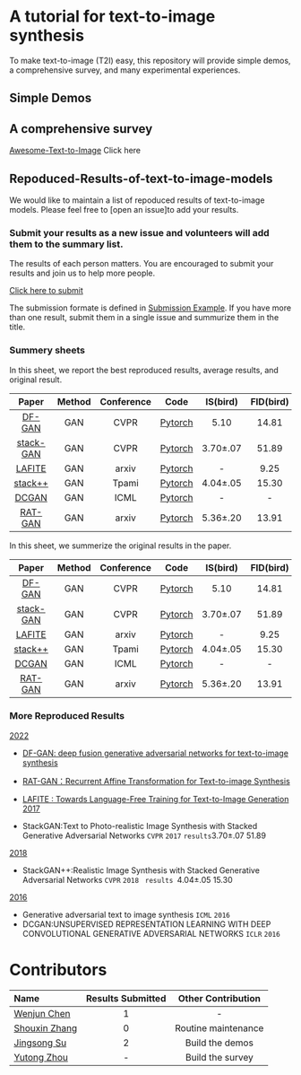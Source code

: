 
# A tutorial for text-to-image synthesis
To make text-to-image (T2I) easy, this repository will  provide simple demos, a comprehensive survey, and many experimental experiences. 
## Simple Demos

## A comprehensive survey
[Awesome-Text-to-Image](https://github.com/Yutong-Zhou-cv/Awesome-Text-to-Image) Click here

## Repoduced-Results-of-text-to-image-models

We would like to maintain a list of repoduced results of text-to-image models. Please feel free to [open an issue]to add your results.

### Submit your results as a new issue and volunteers will add them to the summary list.
The results of each person matters. You are encouraged to submit your results and join us to help more people.

[Click here to submit](https://github.com/senmaoy/Repoduced-Results-of-text-to-image-models/issues/new/choose)

The submission formate is defined in [Submission Example](https://github.com/senmaoy/Repoduced-Results-of-text-to-image-models/issues/1). If you have more than one result, submit them in a single issue and summurize them in the title.



### <a name="list">Summery sheets</a>
In this sheet, we report the best reproduced results, average results, and original result.

|    Paper    |  Method  |  Conference  |  Code |  IS(bird) | FID(bird)|IS(COCO) |FID(COCO)|IS(flower) |FID(flower)|
|   :------:  | :------:  | :------: | :------: |:------: |:------: |:------: |:------: |:------: |:------: |
| [DF-GAN]() | GAN | CVPR| [Pytorch](https://github.com/Hzzone/DeepClustering.SSL) | 5.10 | 14.81 |- |   19.32   |     -      |      -      |
| [stack-GAN]() | GAN | CVPR| [Pytorch](https://github.com/Hzzone/DeepClustering.SSL) | 3.70±.07 | 51.89 |8.45±.03 |   74.05   |  3.20±.01  |55.28|
| [LAFITE]() | GAN | arxiv| [Pytorch](https://github.com/Hzzone/DeepClustering.SSL) | - | 9.25 |- |  -   |- |-|
| [stack++]() | GAN | Tpami| [Pytorch](https://github.com/Hzzone/DeepClustering.SSL) | 4.04±.05 | 15.30 |8.30±.10 |   81.59   |3.26±.01 |48.68|
| [DCGAN]() | GAN | ICML| [Pytorch](https://github.com/Hzzone/DeepClustering.SSL) | - | - |    -     |-|- |-|
| [RAT-GAN]() | GAN | arxiv| [Pytorch](https://github.com/Hzzone/DeepClustering.SSL) | 5.36±.20 | 13.91 |- |   14.60   |4.09 |-|


In this sheet, we summerize the original results in the paper.

|    Paper    |  Method  |  Conference  |  Code |  IS(bird) | FID(bird)|IS(COCO) |FID(COCO)|IS(flower) |FID(flower)|
|   :------:  | :------:  | :------: | :------: |:------: |:------: |:------: |:------: |:------: |:------: |
| [DF-GAN]() | GAN | CVPR| [Pytorch](https://github.com/Hzzone/DeepClustering.SSL) | 5.10 | 14.81 |- |   19.32   |     -      |      -      |
| [stack-GAN]() | GAN | CVPR| [Pytorch](https://github.com/Hzzone/DeepClustering.SSL) | 3.70±.07 | 51.89 |8.45±.03 |   74.05   |  3.20±.01  |55.28|
| [LAFITE]() | GAN | arxiv| [Pytorch](https://github.com/Hzzone/DeepClustering.SSL) | - | 9.25 |- |  -   |- |-|
| [stack++]() | GAN | Tpami| [Pytorch](https://github.com/Hzzone/DeepClustering.SSL) | 4.04±.05 | 15.30 |8.30±.10 |   81.59   |3.26±.01 |48.68|
| [DCGAN]() | GAN | ICML| [Pytorch](https://github.com/Hzzone/DeepClustering.SSL) | - | - |    -     |-|- |-|
| [RAT-GAN]() | GAN | arxiv| [Pytorch](https://github.com/Hzzone/DeepClustering.SSL) | 5.36±.20 | 13.91 |- |   14.60   |4.09 |-|

### <a name="Result List">More Reproduced Results</a>


 <a href="#2022">2022</a>
 - [DF-GAN: deep fusion generative adversarial networks for text-to-image synthesis](https://github.com/senmaoy/Easy-Text-to-Image/blob/main/Reproduce/DFGAN.json) 
 - [RAT-GAN：Recurrent Affine Transformation for Text-to-image Synthesis](https://github.com/Cwj1212) 
 - [LAFITE : Towards Language-Free Training for Text-to-Image Generation](https://github.com/senmaoy/Easy-Text-to-Image/blob/main/Reproduce/LAFITE.json) 
<a href="#2017">2017</a>

- StackGAN:Text to Photo-realistic Image Synthesis with Stacked Generative Adversarial Networks `CVPR` `2017` `results`3.70±.07  51.89

<a href="#2018">2018</a>

- StackGAN++:Realistic Image Synthesis with Stacked Generative Adversarial Networks `CVPR` `2018 ` `results `4.04±.05  15.30


 <a href="#2016">2016</a>
 - Generative adversarial text to image synthesis  `ICML` `2016`
 - DCGAN:UNSUPERVISED REPRESENTATION LEARNING WITH DEEP CONVOLUTIONAL GENERATIVE ADVERSARIAL NETWORKS `ICLR` `2016`


# Contributors

|    Name   |  Results Submitted  |  Other Contribution |
|  :---------  | :------: | :------: |
| [Wenjun Chen](https://github.com/Cwj1212)  | 1 | -|
| [Shouxin Zhang](https://github.com/secularism)  | 0 | Routine maintenance |
| [Jingsong Su](https://github.com/Heavenhjs) | 2 | Build the demos |
| [Yutong Zhou](https://github.com/Yutong-Zhou-cv)  | - | Build the survey|





